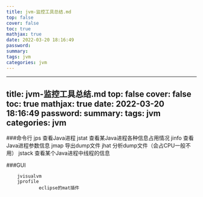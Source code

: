 ```yaml
---
title: jvm-监控工具总结.md
top: false
cover: false
toc: true
mathjax: true
date: 2022-03-20 18:16:49
password:
summary:
tags: jvm
categories: jvm
---
```

---
title: jvm-监控工具总结.md
top: false
cover: false
toc: true
mathjax: true
date: 2022-03-20 18:16:49
password:
summary:
tags: jvm
categories: jvm
---
###命令行
		jps 查看Java进程
		jstat 查看某Java进程各种信息占用情况
		jinfo 查看Java进程参数信息
		jmap 导出dump文件
		jhat 分析dump文件（会占CPU一般不用）
		jstack 查看某个Java进程中线程的信息

###GUI

		jvisualvm
		jprofile
                eclipse的mat插件
